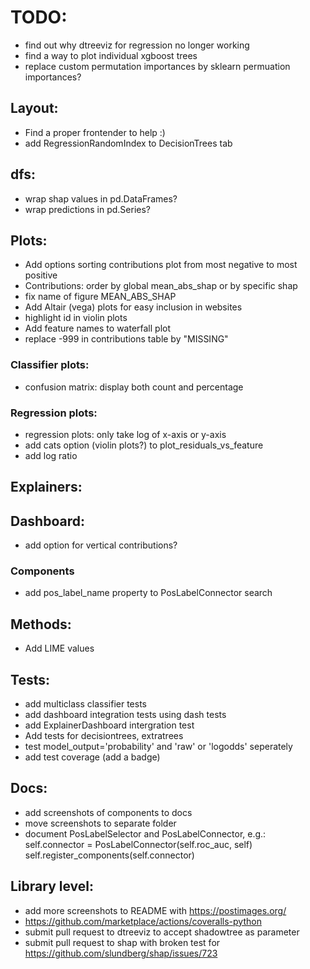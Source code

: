 
# TODO:
- find out why dtreeviz for regression no longer working
- find a way to plot individual xgboost trees
- replace custom permutation importances by sklearn permuation importances?

## Layout:
- Find a proper frontender to help :)
- add RegressionRandomIndex to DecisionTrees tab

## dfs:
- wrap shap values in pd.DataFrames?
- wrap predictions in pd.Series?

## Plots:
- Add options sorting contributions plot from most negative to most positive
- Contributions: order by global mean_abs_shap or by specific shap
- fix name of figure MEAN_ABS_SHAP
- Add Altair (vega) plots for easy inclusion in websites
- highlight id in violin plots
- Add feature names to waterfall plot
- replace -999 in contributions table by "MISSING"

### Classifier plots:
- confusion matrix: display both count and percentage

### Regression plots:
- regression plots: only take log of x-axis or y-axis
- add cats option (violin plots?) to plot_residuals_vs_feature
- add log ratio

## Explainers:


## Dashboard:
- add option for vertical contributions?
 

### Components
- add pos_label_name property to PosLabelConnector search


## Methods:
- Add LIME values

## Tests:
- add multiclass classifier tests
- add dashboard integration tests using dash tests
- add ExplainerDashboard intergration test
- Add tests for decisiontrees, extratrees
- test model_output='probability' and 'raw' or 'logodds' seperately
- add test coverage (add a badge)

## Docs:
- add screenshots of components to docs
- move screenshots to separate folder
- document PosLabelSelector and PosLabelConnector, e.g.:
        self.connector = PosLabelConnector(self.roc_auc, self)
        self.register_components(self.connector)


## Library level:
- add more screenshots to README with https://postimages.org/
- https://github.com/marketplace/actions/coveralls-python
- submit pull request to dtreeviz to accept shadowtree as parameter
- submit pull request to shap with broken test for https://github.com/slundberg/shap/issues/723
